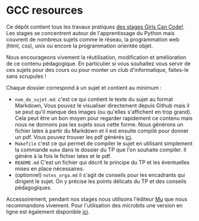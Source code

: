 # GCC resources

Ce dépôt contient tous les travaux pratiques [des stages Girls Can 
Code!](https://gcc.prologin.org/). Les stages se concentrent autour de 
l'apprentissage du Python mais couvrent de nombreux sujets comme le réseau,
la programmation web (html, css), unix ou encore la programmation orientée
objet.

Nous encourageons vivement la réutilisation, modification et amélioration de
ce contenu pédagogique. En particulier si vous souhaitez vous servir de ces
sujets pour des cours ou pour monter un club d'informatique, faites-le sans
scrupules !

Chaque dossier correspond à un sujet et contient au minimum :

- `nom_de_sujet.md`: c'est ce qui contient le texte du sujet au format Markdown, 
  Vous pouvez le visualiser directement depuis Github mais il se peut qu'il manque des 
  images (ou qu'elles s'affichent en trop grand). Cela peut être un bon moyen 
  pour regarder rapidement ce contenu mais nous ne donnons pas les sujets sous 
  cette forme.
  Nous générons un fichier latex à partir du Markdown et il est ensuite
  compilé pour donner un pdf. Vous pouvez trouver les pdf générés [ici](https://github.com/prologin/gcc-resources/tree/gh-pages).
- `Makefile` c'est ce qui permet de compiler le sujet en utilisant simplement
  la commande `make` dans le dossier du TP que l'on souhaite compiler. Il
  génère à la fois le fichier latex et le pdf.
- `README.md` C'est un fichier qui décrit le principe du TP et les éventuelles
  mises en place nécessaires.
- (optionnel) `notes_orga.md` il s'agit de conseils pour les encadrants qui
  dirigent le sujet. On y précise les points délicats du TP et des conseils
  pédagogiques.

Accessoirement, pendant nos stages nous utilisons l'éditeur
[Mu](https://codewith.mu/) que nous recommandons vivement. Pour l'utilisation
des microbits une version en ligne est également disponible
[ici](https://python.microbit.org/v/2.0).

